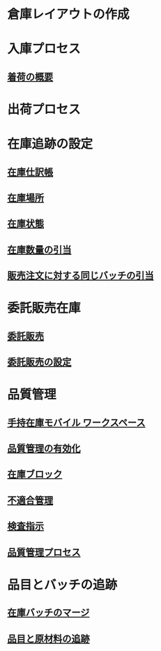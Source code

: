 # 倉庫レイアウトの作成
# 入庫プロセス
## [着荷の概要](arrival-overview.md)
# 出荷プロセス
# 在庫追跡の設定
## [在庫仕訳帳](inventory-journals.md)
## [在庫場所](inventory-locations.md)
## [在庫状態](inventory-statuses.md)
## [在庫数量の引当](reserve-inventory-quantities.md)
## [販売注文に対する同じバッチの引当](../sales-marketing/reserve-same-batch-sales-order.md)
# 委託販売在庫
## [委託販売](consignment.md)
## [委託販売の設定](set-up-consignment.md)
# 品質管理
## [手持在庫モバイル ワークスペース](inventory-on-hand-mobile-workspace.md)
## [品質管理の有効化](enable-quality-management.md)
## [在庫ブロック](inventory-blocking.md)
## [不適合管理](enable-nonconformance-management.md)
## [検査指示](quarantine-orders.md)
## [品質管理プロセス](quality-management-processes.md)
# 品目とバッチの追跡
## [在庫バッチのマージ](merge-inventory-batches.md)
## [品目と原材料の追跡](trace-items-raw-materials-inventory-production-sales.md)

